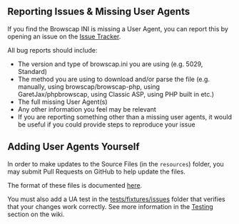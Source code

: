 ## Reporting Issues & Missing User Agents

If you find the Browscap INI is missing a User Agent, you can report this by
opening an issue on the [Issue Tracker](https://github.com/browscap/browscap/issues).

All bug reports should include:

* The version and type of browscap.ini you are using (e.g. 5029, Standard)
* The method you are using to download and/or parse the file (e.g. manually, using browscap/browscap-php, using GaretJax/phpbrowscap, using Classic ASP, using PHP built in etc.)
* The full missing User Agent(s)
* Any other information you feel may be relevant
* If you are reporting something other than a missing user agents, it would be useful if you could provide steps to reproduce your issue

## Adding User Agents Yourself

In order to make updates to the Source Files (in the `resources`) folder, you
may submit Pull Requests on GitHub to help update the files.

The format of these files is documented [here](https://github.com/browscap/browscap/wiki/Resource:-User-Agents-Database).

You must also add a UA test in the [tests/fixtures/issues](https://github.com/browscap/browscap/tree/master/tests/fixtures/issues) folder that verifies that your changes work correctly. See more information in the [Testing](https://github.com/browscap/browscap/wiki/Testing) section on the wiki.
